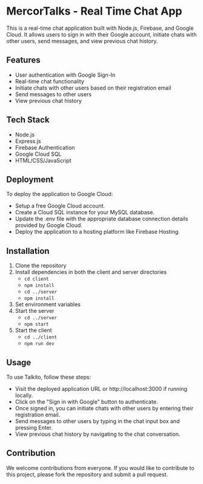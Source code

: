 # MercorTalks - Real Time Chat App
This is a real-time chat application built with Node.js, Firebase, and Google Cloud. It allows users to sign in with their Google account, initiate chats with other users, send messages, and view previous chat history.

## Features
- User authentication with Google Sign-In
- Real-time chat functionality
- Initiate chats with other users based on their registration email
- Send messages to other users
- View previous chat history

## Tech Stack

- Node.js
- Express.js
- Firebase Authentication
- Google Cloud SQL
- HTML/CSS/JavaScript

## Deployment
To deploy the application to Google Cloud:
* Setup a free Google Cloud account.
* Create a Cloud SQL instance for your MySQL database.
* Update the .env file with the appropriate database connection details provided by Google Cloud.
* Deploy the application to a hosting platform like Firebase Hosting.



## Installation
1. Clone the repository 
2. Install dependencies in both the client and server directories 
    * `cd client`
    * `npm install`
    * `cd ../server`
    * `npm install`
3. Set environment variables
4. Start the server 
    * `cd ../server`
    * `npm start`
5. Start the client 
    * `cd ../client`
    * `npm run dev`

## Usage
To use Talkito, follow these steps:

* Visit the deployed application URL or http://localhost:3000 if running locally.
* Click on the "Sign in with Google" button to authenticate.
* Once signed in, you can initiate chats with other users by entering their registration email.
* Send messages to other users by typing in the chat input box and pressing Enter.
* View previous chat history by navigating to the chat conversation.

## Contribution
We welcome contributions from everyone. If you would like to contribute to this project, please fork the repository and submit a pull request.

